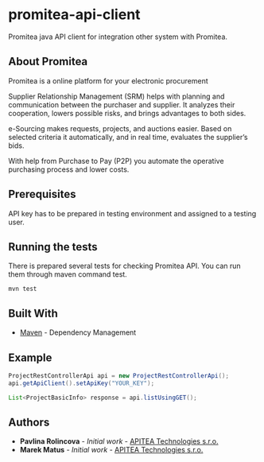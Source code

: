 # promitea-api-client
Promitea java API client for integration other system with Promitea.

## About Promitea

Promitea is a online platform for your electronic procurement

Supplier Relationship Management (SRM) helps with planning and communication between the purchaser and supplier. It analyzes their cooperation, lowers possible risks, and brings advantages to both sides.

e-Sourcing makes requests, projects, and auctions easier. Based on selected criteria it automatically, and in real time, evaluates the supplier’s bids.

With help from Purchase to Pay (P2P) you automate the operative purchasing process and lower costs.

## Prerequisites

API key has to be prepared in testing environment and assigned to a testing user. 

## Running the tests

There is prepared several tests for checking Promitea API. You can run them through maven command test.

```
mvn test
```

## Built With

* [Maven](https://maven.apache.org/) - Dependency Management

## Example

```java
ProjectRestControllerApi api = new ProjectRestControllerApi();
api.getApiClient().setApiKey("YOUR_KEY");

List<ProjectBasicInfo> response = api.listUsingGET();
```

## Authors

* **Pavlina Rolincova** - *Initial work* - [APITEA Technologies s.r.o.](https://github.com/APITEA)
* **Marek Matus** - *Initial work* - [APITEA Technologies s.r.o.](https://github.com/APITEA)